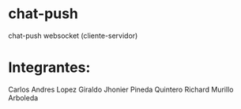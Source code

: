 # chat-push
chat-push websocket (cliente-servidor)

# Integrantes:
Carlos Andres Lopez Giraldo
Jhonier Pineda Quintero
Richard Murillo Arboleda
